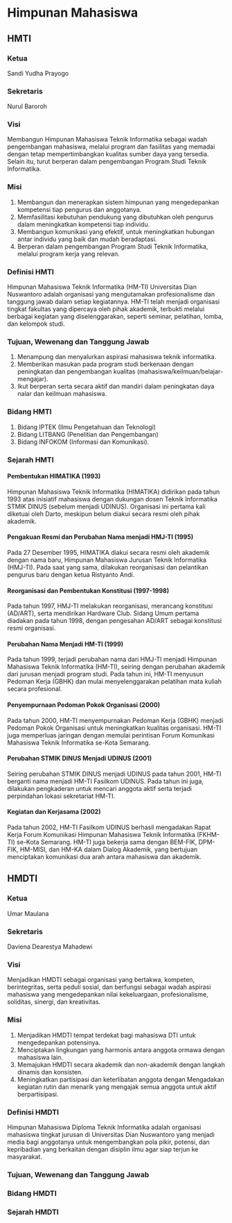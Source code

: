 # Himpunan Mahasiswa

## HMTI

### Ketua
Sandi Yudha Prayogo

### Sekretaris
Nurul Baroroh

### Visi
Membangun Himpunan Mahasiswa Teknik Informatika sebagai wadah pengembangan mahasiswa, melalui program dan fasilitas yang memadai  dengan tetap mempertimbangkan kualitas sumber daya yang tersedia. Selain itu, turut berperan dalam pengembangan Program Studi Teknik Informatika.

### Misi
1. Membangun dan menerapkan sistem himpunan yang mengedepankan kompetensi tiap pengurus dan anggotanya.
2. Memfasilitasi kebutuhan pendukung yang dibutuhkan oleh pengurus dalam meningkatkan kompetensi tiap individu.
3. Membangun komunikasi yang efektif, untuk meningkatkan hubungan antar individu yang baik dan mudah beradaptasi. 
4. Berperan dalam pengembangan Program Studi Teknik Informatika, melalui program kerja yang relevan.

### Definisi HMTI
Himpunan Mahasiswa Teknik Informatika (HM-TI) Universitas Dian Nuswantoro adalah organisasi yang mengutamakan profesionalisme dan tanggung jawab dalam setiap kegiatannya. HM-TI telah menjadi organisasi tingkat fakultas yang dipercaya oleh pihak akademik, terbukti melalui berbagai kegiatan yang diselenggarakan, seperti seminar, pelatihan, lomba, dan kelompok studi.

### Tujuan, Wewenang dan Tanggung Jawab
1. Menampung dan menyalurkan aspirasi mahasiswa teknik informatika.
2. Memberikan masukan pada program studi berkenaan dengan peningkatan dan pengembangan kualitas (mahasiswa/keilmuan/belajar-mengajar).
3. Ikut berperan serta secara aktif dan mandiri dalam peningkatan daya nalar dan keilmuan mahasiswa.

### Bidang HMTI
1. Bidang IPTEK (Ilmu Pengetahuan dan Teknologi)
2. Bidang LITBANG (Penelitian dan Pengembangan)
3. Bidang INFOKOM (Informasi dan Komunikasi).

### Sejarah HMTI
#### Pembentukan HIMATIKA (1993)
Himpunan Mahasiswa Teknik Informatika (HIMATIKA) didirikan pada tahun 1993 atas inisiatif mahasiswa dengan dukungan dosen Teknik Informatika STMIK DINUS (sebelum menjadi UDINUS). Organisasi ini pertama kali diketuai oleh Darto, meskipun belum diakui secara resmi oleh pihak akademik.
####  Pengakuan Resmi dan Perubahan Nama menjadi HMJ-TI (1995)
Pada 27 Desember 1995, HIMATIKA diakui secara resmi oleh akademik dengan nama baru, Himpunan Mahasiswa Jurusan Teknik Informatika (HMJ-TI). Pada saat yang sama, dilakukan reorganisasi dan pelantikan pengurus baru dengan ketua Ristyanto Andi.
#### Reorganisasi dan Pembentukan Konstitusi (1997-1998)
Pada tahun 1997, HMJ-TI melakukan reorganisasi, merancang konstitusi (AD/ART), serta mendirikan Hardware Club. Sidang Umum pertama diadakan pada tahun 1998, dengan pengesahan AD/ART sebagai konstitusi resmi organisasi.
#### Perubahan Nama Menjadi HM-TI (1999)
Pada tahun 1999, terjadi perubahan nama dari HMJ-TI menjadi Himpunan Mahasiswa Teknik Informatika (HM-TI), seiring dengan perubahan akademik dari jurusan menjadi program studi. Pada tahun ini, HM-TI menyusun Pedoman Kerja (GBHK) dan mulai menyelenggarakan pelatihan mata kuliah secara profesional.
#### Penyempurnaan Pedoman Pokok Organisasi (2000)
Pada tahun 2000, HM-TI menyempurnakan Pedoman Kerja (GBHK) menjadi Pedoman Pokok Organisasi untuk meningkatkan kualitas organisasi. HM-TI juga memperluas jaringan dengan memulai perintisan Forum Komunikasi Mahasiswa Teknik Informatika se-Kota Semarang.
#### Perubahan STMIK DINUS Menjadi UDINUS (2001)
Seiring perubahan STMIK DINUS menjadi UDINUS pada tahun 2001, HM-TI berganti nama menjadi HM-TI Fasilkom UDINUS. Pada tahun ini juga, dilakukan pengkaderan untuk mencari anggota aktif serta terjadi perpindahan lokasi sekretariat HM-TI.
#### Kegiatan dan Kerjasama (2002)
Pada tahun 2002, HM-TI Fasilkom UDINUS berhasil mengadakan Rapat Kerja Forum Komunikasi Himpunan Mahasiswa Teknik Informatika (FKHM-TI) se-Kota Semarang. HM-TI juga bekerja sama dengan BEM-FIK, DPM-FIK, HM-MISI, dan HM-KA dalam Dialog Akademik, yang bertujuan menciptakan komunikasi dua arah antara mahasiswa dan akademik.

## HMDTI

### Ketua
Umar Maulana

### Sekretaris
Daviena Dearestya Mahadewi

### Visi
Menjadikan HMDTI sebagai organisasi yang bertakwa, kompeten, berintegritas, serta peduli sosial, dan berfungsi sebagai wadah aspirasi mahasiswa yang mengedepankan nilai kekeluargaan, profesionalisme, soliditas, sinergi, dan kreativitas.

### Misi
1. Menjadikan HMDTI tempat terdekat bagi mahasiswa DTI untuk mengedepankan potensinya.
2. Menciptakan lingkungan yang harmonis antara anggota ormawa dengan mahasiswa lain.
3. Memajukan HMDTI secara akademik dan non-akademik dengan langkah dinamis dan konsisten.
4. Meningkatkan partisipasi dan keterlibatan anggota dengan Mengadakan kegiatan rutin dan menarik yang mengajak semua anggota untuk aktif berpartisipasi.

### Definisi HMDTI
Himpunan Mahasiswa Diploma Teknik Informatika adalah organisasi mahasiswa tingkat jurusan di Universitas Dian Nuswantoro yang menjadi media bagi anggotanya untuk mengembangkan pola pikir, potensi, dan kepribadian yang berkaitan dengan disiplin ilmu agar siap terjun ke masyarakat.

### Tujuan, Wewenang dan Tanggung Jawab
### Bidang HMDTI
### Sejarah HMDTI